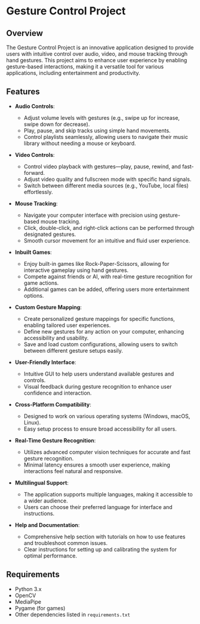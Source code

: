 # Gesture Control Project

## Overview
The Gesture Control Project is an innovative application designed to provide users with intuitive control over audio, video, and mouse tracking through hand gestures. This project aims to enhance user experience by enabling gesture-based interactions, making it a versatile tool for various applications, including entertainment and productivity.

## Features

- **Audio Controls**: 
  - Adjust volume levels with gestures (e.g., swipe up for increase, swipe down for decrease).
  - Play, pause, and skip tracks using simple hand movements.
  - Control playlists seamlessly, allowing users to navigate their music library without needing a mouse or keyboard.

- **Video Controls**: 
  - Control video playback with gestures—play, pause, rewind, and fast-forward.
  - Adjust video quality and fullscreen mode with specific hand signals.
  - Switch between different media sources (e.g., YouTube, local files) effortlessly.

- **Mouse Tracking**: 
  - Navigate your computer interface with precision using gesture-based mouse tracking.
  - Click, double-click, and right-click actions can be performed through designated gestures.
  - Smooth cursor movement for an intuitive and fluid user experience.

- **Inbuilt Games**: 
  - Enjoy built-in games like Rock-Paper-Scissors, allowing for interactive gameplay using hand gestures.
  - Compete against friends or AI, with real-time gesture recognition for game actions.
  - Additional games can be added, offering users more entertainment options.

- **Custom Gesture Mapping**: 
  - Create personalized gesture mappings for specific functions, enabling tailored user experiences.
  - Define new gestures for any action on your computer, enhancing accessibility and usability.
  - Save and load custom configurations, allowing users to switch between different gesture setups easily.

- **User-Friendly Interface**: 
  - Intuitive GUI to help users understand available gestures and controls.
  - Visual feedback during gesture recognition to enhance user confidence and interaction.
  
- **Cross-Platform Compatibility**: 
  - Designed to work on various operating systems (Windows, macOS, Linux).
  - Easy setup process to ensure broad accessibility for all users.

- **Real-Time Gesture Recognition**: 
  - Utilizes advanced computer vision techniques for accurate and fast gesture recognition.
  - Minimal latency ensures a smooth user experience, making interactions feel natural and responsive.

- **Multilingual Support**: 
  - The application supports multiple languages, making it accessible to a wider audience.
  - Users can choose their preferred language for interface and instructions.

- **Help and Documentation**: 
  - Comprehensive help section with tutorials on how to use features and troubleshoot common issues.
  - Clear instructions for setting up and calibrating the system for optimal performance.



## Requirements
- Python 3.x
- OpenCV
- MediaPipe
- Pygame (for games)
- Other dependencies listed in `requirements.txt`
